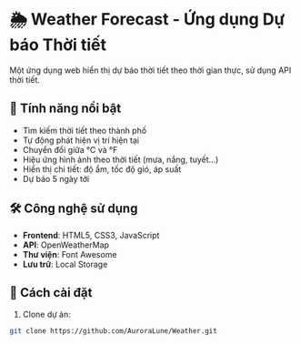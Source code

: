 # 🌦️ Weather Forecast - Ứng dụng Dự báo Thời tiết
Một ứng dụng web hiển thị dự báo thời tiết theo thời gian thực, sử dụng API thời tiết.

## 🌟 Tính năng nổi bật
-  Tìm kiếm thời tiết theo thành phố
-  Tự động phát hiện vị trí hiện tại
-  Chuyển đổi giữa °C và °F
-  Hiệu ứng hình ảnh theo thời tiết (mưa, nắng, tuyết...)
-  Hiển thị chi tiết: độ ẩm, tốc độ gió, áp suất
-  Dự báo 5 ngày tới

## 🛠 Công nghệ sử dụng
- **Frontend**: HTML5, CSS3, JavaScript 
- **API**: OpenWeatherMap
- **Thư viện**: Font Awesome
- **Lưu trữ**: Local Storage

## 🚀 Cách cài đặt
1. Clone dự án:
```bash
git clone https://github.com/AuroraLune/Weather.git
